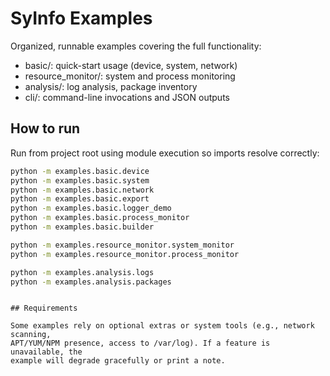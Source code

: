 # SyInfo Examples

Organized, runnable examples covering the full functionality:

- basic/: quick-start usage (device, system, network)
- resource_monitor/: system and process monitoring
- analysis/: log analysis, package inventory
- cli/: command-line invocations and JSON outputs

## How to run

Run from project root using module execution so imports resolve correctly:

```bash
python -m examples.basic.device
python -m examples.basic.system
python -m examples.basic.network
python -m examples.basic.export
python -m examples.basic.logger_demo
python -m examples.basic.process_monitor
python -m examples.basic.builder

python -m examples.resource_monitor.system_monitor
python -m examples.resource_monitor.process_monitor

python -m examples.analysis.logs
python -m examples.analysis.packages

``` 
```

## Requirements

Some examples rely on optional extras or system tools (e.g., network scanning,
APT/YUM/NPM presence, access to /var/log). If a feature is unavailable, the
example will degrade gracefully or print a note.
